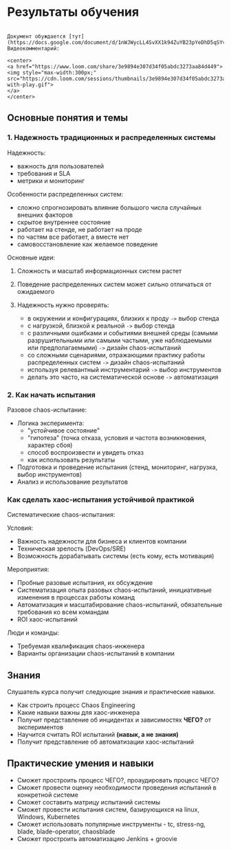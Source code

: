# Результаты обучения

```{admonition} Обсуждение документа

Документ обуждается [тут](https://docs.google.com/document/d/1nWJWycLL4SvXX1k94ZuYB23pYeDhD5qSYvtf_Hnt7M8/edit). Видеокомментарий:

<center>
<a href="https://www.loom.com/share/3e9894e307d34f05abdc3273aa84d449">
<img style="max-width:300px;" src="https://cdn.loom.com/sessions/thumbnails/3e9894e307d34f05abdc3273aa84d449-with-play.gif">
</a>
</center>
```

## Основные понятия и темы

### 1. Надежность традиционных и распределенных системы

Надежность:

- важность для пользователей
- требования и SLA
- метрики и мониторинг

Особенности распределенных систем:

- сложно спрогнозировать влияние большого числа случайных внешних факторов
- скрытое внутреннее состояние
- работает на стенде, не работает на проде
- по частям все работает, а вместе нет
- самовосстановление как желаемое поведение

Основные идеи:

1. Сложность и масштаб информационных систем растет
2. Поведение распределенных систем может сильно отличаться от ожидаемого
3. Надежность нужно проверять:


    - в окружении и конфигурациях, близких к проду `->` выбор стенда
    - с нагрузкой, близкой к реальной `->` выбор стенда
    - с различными ошибками и событиями внешней среды (самыми разрушительными или самыми частыми,
      уже наблюдаемыми или предполагаемыми) `->` дизайн chaos-испытаний
    - со сложными сценариями, отражающими практику работы распределенных систем
     `->` дизайн chaos-испытаний
    - используя релевантный инструментарий `->` выбор инструментов
    - делать это часто, на систематической основе `->` автоматизация

### 2. Как начать испытания

Разовое chaos-испытание:

- Логика эксперимента:
  - "устойчивое состояние"
  - "гипотеза" (точка отказа, условия и частота возникновения, характер сбоя)
  - способ воспроизвести и увидеть отказ
  - как использовать результаты
- Подготовка и проведение испытания (стенд, мониторинг, нагрузка, выбор инструментов)
- Анализ и использование результатов

### Как сделать хаос-испытания устойчивой практикой

Систематические chaos-испытания:

Условия:

- Важность надежности для бизнеса и клиентов компании
- Техническая зрелость (DevOps/SRE)
- Возможность дорабатывать системы (есть кому, есть мотивация)

Мероприятия:

- Пробные разовые испытания, их обсуждение
- Систематизация опыта разовых chaos-испытаний,
  инициативные изменения в процессах работы команд
- Автоматизация и масштабирование chaos-испытаний,
  обязательные требования ко всем командам
- ROI хаос-испытаний

Люди и команды:

- Требуемая квалификация chaos-инженера
- Варианты организации chaos-испытаний в компании

## Знания

Слушатель курса получит следующие знания и практические навыки.

- Как строить процесс Chaos Engineering
- Какие навыки важны для хаос-инженера
- Получит представление об инцидентах и зависимостях **ЧЕГО?** от экспериментов
- Научится считать ROI испытаний **(навык, а не знания)**
- Получит представление об автоматизации хаос-испытаний

## Практические умения и навыки

- Сможет простроить процесс ЧЕГО?, проаудировать процесс ЧЕГО?
- Сможет провести оценку необходимости проведения испытаний в конкретной системе
- Сможет составить матрицу испытаний системы
- Сможет провести испытания систем, базирующихся на linux, Windows, Kubernetes
- Сможет использовать популярные инструменты - tc, stress-ng, blade, blade-operator, chaosblade
- Сможет простроить автоматизацию Jenkins + groovie
